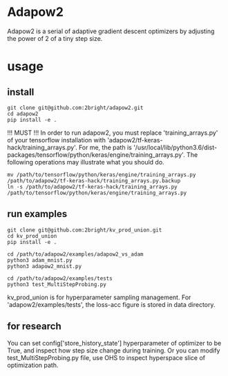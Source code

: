 # Adapow2
  Adapow2 is a serial of adaptive gradient descent optimizers by adjusting the power of 2 of a tiny step size.

# usage

## install

```
git clone git@github.com:2bright/adapow2.git
cd adapow2
pip install -e .
```

!!! MUST !!!
  In order to run adapow2, you must replace 'training_arrays.py' of your tensorflow installation with 'adapow2/tf-keras-hack/training_arrays.py'.
  For me, the path is '/usr/local/lib/python3.6/dist-packages/tensorflow/python/keras/engine/training_arrays.py'.
  The following operations may illustrate what you should do.

```
mv /path/to/tensorflow/python/keras/engine/training_arrays.py /path/to/adapow2/tf-keras-hack/training_arrays.py.backup
ln -s /path/to/adapow2/tf-keras-hack/training_arrays.py /path/to/tensorflow/python/keras/engine/training_arrays.py
```

## run examples

```
git clone git@github.com:2bright/kv_prod_union.git
cd kv_prod_union
pip install -e .

cd /path/to/adapow2/examples/adapow2_vs_adam
python3 adam_mnist.py
python3 adapow2_mnist.py

cd /path/to/adapow2/examples/tests
python3 test_MultiStepProbing.py
```
kv_prod_union is for hyperparameter sampling management.
For 'adapow2/examples/tests', the loss-acc figure is stored in data directory.

## for research
You can set config['store_history_state'] hyperparameter of optimizer to be True, and inspect how step size change during training.
Or you can modify test_MultiStepProbing.py file, use OHS to inspect hyperspace slice of optimization path.
